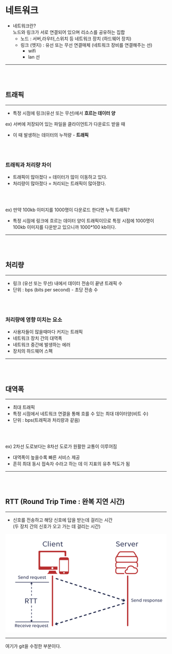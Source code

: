 # 네트워크

- 네트워크란?     
노드와 링크가 서로 연결되어 있으며 리소스를 공유하는 집합
  - 노드 : 서버,라우터,스위치 등 네트워크 장치 (하드웨어 장치)
  - 링크 (엣지) : 유선 또는 무선 연결매체 (네트워크 장비를 연결해주는 선)
    - wifi
    - lan 선      

___
<br/>
<br/>

## 트래픽
___
- 특정 시점에 링크(유선 또는 무선)에서 **흐르는 데이터 양**

ex) 서버에 저장되어 있는 파일을 클라이언트가 다운로드 받을 때
- 이 때 발생하는 데이터의 누적량 - **트래픽**
<br/>
<br/>

### 트래픽과 처리량 차이
- 트래픽이 많아졌다 = 데이터가 많이 이동하고 있다.
- 처리량이 많아졌다 = 처리되는 트래픽이 많아졌다.
<br/>
<br/>

ex) 만약 100kb 이미지를 1000명이 다운로드 한다면 누적 트래픽?
- 특정 시점에 링크에 흐르는 데이터 양이 트래픽이므로 특정 시점에 1000명이 100kb 이미지를 다운받고 있으니까 1000*100 kb이다.
___
<br/>
<br/>

## 처리량
___
- 링크 (유선 또는 무선) 내에서 데이터 전송이 끝낸 트래픽 수
- 단위 : bps (bits per second) - 초당 전송 수 
<br/>
<br/>

### 처리량에 영향 미치는 요소
- 사용자들이 많을때마다 커지는 트래픽
- 네트워크 장치 간의 대역폭
- 네트워크 중간에 발생하는 에러
- 장치의 하드웨어 스펙
___
<br/>
<br/>

## 대역폭
___
- 최대 트래픽
- 특정 시점에서 네트워크 연결을 통해 흐를 수 있는 최대 데이터양(비트 수)
- 단위 : bps(트래픽과 처리량과 같음)
<br/>
<br/>

ex) 2차선 도로보다는 8차선 도로가 원활한 교통이 이루어짐
- 대역폭이 높을수록 빠른 서비스 제공
- 흔히 최대 동시 접속자 수라고 하는 데 이 지표의 유추 척도가 됨
___
<br/>
<br/>

## RTT (Round Trip Time : 완복 지연 시간)
___
- 신호를 전송하고 해당 신호에 답을 받는데 걸리는 시간     
(두 장치 간의 신호가 오고 가는 데 걸리는 시간)      

![](./../../assets/RTT_사진.png)
___


여기가 git을 수정한 부분이다.

